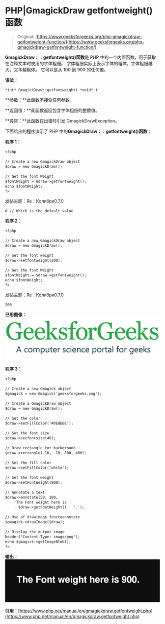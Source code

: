 # PHP|GmagickDraw getfontweight()函数

> Original: [https://www.geeksforgeeks.org/php-gmagickdraw-getfontweight-function/](https://www.geeksforgeeks.org/php-gmagickdraw-getfontweight-function/)

**GmagickDraw：：getfontweight()函数**是 PHP 中的一个内置函数，用于获取在注释文本时使用的字体粗细。 字体粗细实际上表示字体的粗体，字体粗细越大，文本越粗体。 它可以是从 100 到 900 的任何值。

**语法：**

```
*int* GmagickDraw::getfontweight( *void* )
```

**参数：**此函数不接受任何参数。

**返回值：**此函数返回包含字体粗细的整数值。

**异常：**此函数在出错时引发 GmagickDrawException。

下面给出的程序演示了 PHP 中的**GmagickDraw：：getfontweight()函数**：

**程序 1：**

```
<?php

// Create a new GmagickDraw object 
$draw = new GmagickDraw(); 

// Get the font Weight 
$fontWeight = $draw->getfontweight(); 
echo $fontWeight; 
?> 
```

发帖主题：Re：Колибри0.7.0

```
0 // Which is the default value
```

**程序 2：**

```
<?php 

// Create a new GmagickDraw object 
$draw = new GmagickDraw(); 

// Set the font weight
$draw->setfontweight(200);

// Get the font Weight 
$fontWeight = $draw->getfontweight(); 
echo $fontWeight; 
?> 
```

发帖主题：Re：Колибри0.7.0

```
200
```

**已用图像：**
![](img/07c99ec29e7a50fc3ea91a9d4a8d2f31.png)

**程序 3：**

```
<?php

// Create a new Gmagick object
$gmagick = new Gmagick('geeksforgeeks.png');

// Create a GmagickDraw object
$draw = new GmagickDraw();

// Set the color
$draw->setFillColor('#0E0E0E');

// Set the font size
$draw->setfontsize(40);

// Draw rectangle for background
$draw->rectangle(-10, -10, 800, 400);

// Set the fill color
$draw->setFillColor('white');

// Set the font weight
$draw->setFontWeight(900);

// Annotate a text
$draw->annotate(50, 100,
    'The Font weight here is '
    . $draw->getFontWeight() . '.');

// Use of drawimage functeannotate
$gmagick->drawImage($draw);

// Display the output image
header("Content-Type: image/png");
echo $gmagick->getImageBlob();
?>
```

**输出：**
![](img/4a0a2327fe1425d2ac09b1f9fb62fbaa.png)

**引用：**[https://www.php.net/manual/en/gmagickdraw.getfontweight.php](https://www.php.net/manual/en/gmagickdraw.getfontweight.php)